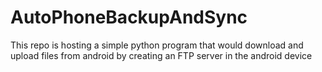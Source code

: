 # AutoPhoneBackupAndSync
This repo is hosting a simple python program that would download and upload files from android by creating an FTP server in the android device
